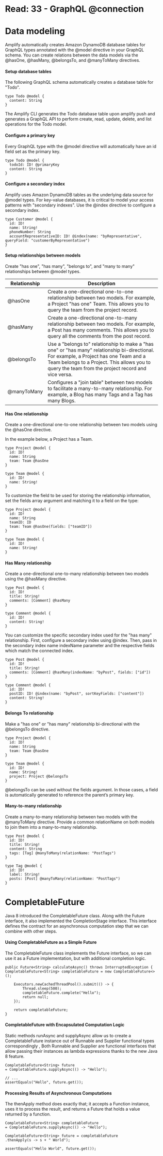 # Read: 33 - GraphQL @connection

# Data modeling
Amplify automatically creates Amazon DynamoDB database tables for GraphQL types annotated with the @model directive in your GraphQL schema. You can create relations
between the data models via the @hasOne, @hasMany, @belongsTo, and @manyToMany directives.  

#### Setup database tables  
The following GraphQL schema automatically creates a database table for "Todo".  
```
type Todo @model {
  content: String
}  
```  

The Amplify CLI generates the Todo database table upon amplify push and generates a GraphQL API to perform create, read, update, delete, and list operations for the
Todo model.  

#### Configure a primary key  
Every GraphQL type with the @model directive will automatically have an id field set as the primary key.  
```  
type Todo @model {
  todoId: ID! @primaryKey
  content: String
}
```  

#### Configure a secondary index  

Amplify uses Amazon DynamoDB tables as the underlying data source for @model types. For key-value databases, it is critical to model your access patterns with "secondary
indexes". Use the @index directive to configure a secondary index.  

```  
type Customer @model {
  id: ID!
  name: String!
  phoneNumber: String
  accountRepresentativeID: ID! @index(name: "byRepresentative", queryField: "customerByRepresentative")
}  
```  

#### Setup relationships between models  

Create "has one", "has many", "belongs to", and "many to many" relationships between @model types.  

| Relationship | Description |
| ----------- | ----------- |
| @hasOne | Create a one-directional one-to-one relationship between two models. For example, a Project "has one" Team. This allows you to query the team from the project record. |
| @hasMany |Create a one-directional one-to-many relationship between two models. For example, a Post has many comments. This allows you to query all the comments from the post record. |
| @belongsTo |Use a "belongs to" relationship to make a "has one" or "has many" relationship bi-directional. For example, a Project has one Team and a Team belongs to a Project. This allows you to query the team from the project record and vice versa. |
| @manyToMany |Configures a "join table" between two models to facilitate a many-to-many relationship. For example, a Blog has many Tags and a Tag has many Blogs. |  

#### Has One relationship  

Create a one-directional one-to-one relationship between two models using the @hasOne directive.  

In the example below, a Project has a Team.  
```  
type Project @model {
  id: ID!
  name: String
  team: Team @hasOne
}

type Team @model {
  id: ID!
  name: String!
}  
```  

To customize the field to be used for storing the relationship information, set the fields array argument and matching it to a field on the type:   
```  
type Project @model {
  id: ID!
  name: String
  teamID: ID
  team: Team @hasOne(fields: ["teamID"])
}

type Team @model {
  id: ID!
  name: String!
}
```  

#### Has Many relationship  
Create a one-directional one-to-many relationship between two models using the @hasMany directive.  

```  
type Post @model {
  id: ID!
  title: String!
  comments: [Comment] @hasMany
}

type Comment @model {
  id: ID!
  content: String!
}  
```  

You can customize the specific secondary index used for the "has many" relationship. First, configure a secondary index using @index. Then, pass in the secondary index name indexName parameter and the respective fields which match the connected index.  

```  
type Post @model {
  id: ID!
  title: String!
  comments: [Comment] @hasMany(indexName: "byPost", fields: ["id"])
}

type Comment @model {
  id: ID!
  postID: ID! @index(name: "byPost", sortKeyFields: ["content"])
  content: String!
}  
```  

#### Belongs To relationship  

Make a "has one" or "has many" relationship bi-directional with the @belongsTo directive.  

```
type Project @model {
  id: ID!
  name: String
  team: Team @hasOne
}

type Team @model {
  id: ID!
  name: String!
  project: Project @belongsTo
}
```  

@belongsTo can be used without the fields argument. In those cases, a field is automatically generated to reference the parent’s primary key.  

#### Many-to-many relationship  

Create a many-to-many relationship between two models with the @manyToMany directive. Provide a common relationName on both models to join them into a many-to-many relationship.  

```  
type Post @model {
  id: ID!
  title: String!
  content: String
  tags: [Tag] @manyToMany(relationName: "PostTags")
}

type Tag @model {
  id: ID!
  label: String!
  posts: [Post] @manyToMany(relationName: "PostTags")
} 
```  

# CompletableFuture  

Java 8 introduced the CompletableFuture class. Along with the Future interface, it also implemented the CompletionStage interface. This interface defines the contract for an asynchronous computation step that we can combine with other steps.  

#### Using CompletableFuture as a Simple Future  
The CompletableFuture class implements the Future interface, so we can use it as a Future implementation, but with additional completion logic.  

``` 
public Future<String> calculateAsync() throws InterruptedException {
CompletableFuture<String> completableFuture = new CompletableFuture<>();

    Executors.newCachedThreadPool().submit(() -> {
        Thread.sleep(500);
        completableFuture.complete("Hello");
        return null;
    });

    return completableFuture;
}
```  

#### CompletableFuture with Encapsulated Computation Logic  

Static methods runAsync and supplyAsync allow us to create a CompletableFuture instance out of Runnable and Supplier functional types correspondingly , Both Runnable and Supplier are functional interfaces that allow passing their instances as lambda expressions thanks to the new Java 8 feature.  

```
CompletableFuture<String> future
= CompletableFuture.supplyAsync(() -> "Hello");

// ...
assertEquals("Hello", future.get());
```  

#### Processing Results of Asynchronous Computations
The thenApply method does exactly that; it accepts a Function instance, uses it to process the result, and returns a Future that holds a value returned by a function.

``` 
CompletableFuture<String> completableFuture
= CompletableFuture.supplyAsync(() -> "Hello");

CompletableFuture<String> future = completableFuture
.thenApply(s -> s + " World");

assertEquals("Hello World", future.get());
``` 
